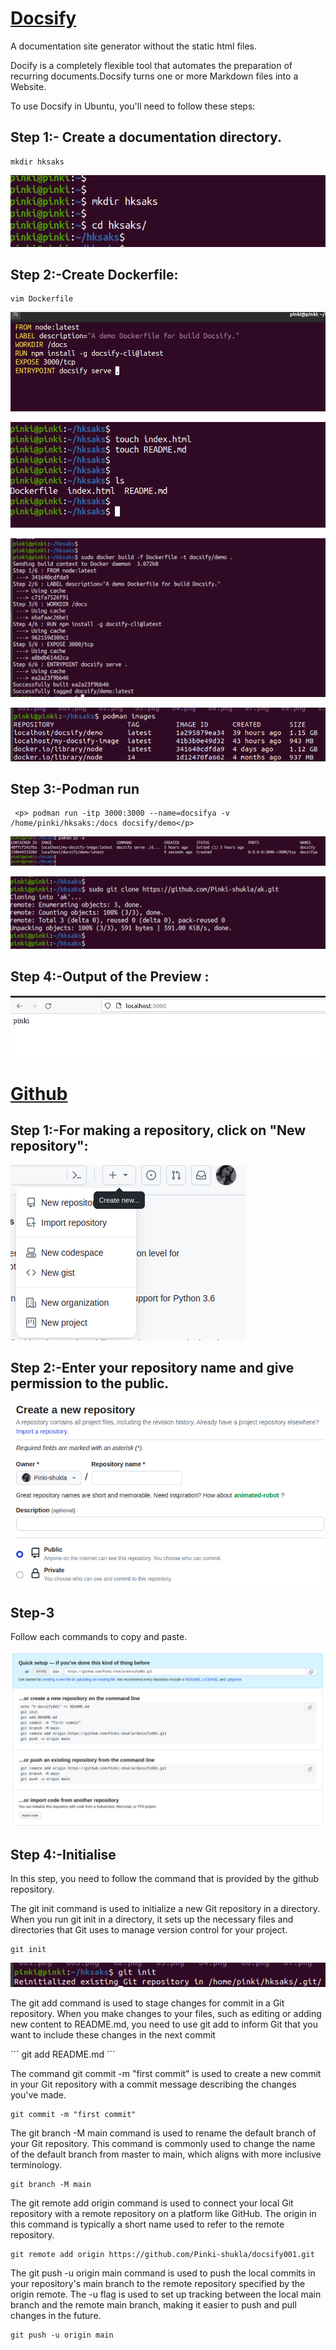 # <u>Docsify</u>

<p>A documentation site generator without the static html files.
<p>Docify is a completely flexible tool that automates the preparation of recurring documents.Docsify turns one or more Markdown files into a Website.</p>

<p>To use Docsify in Ubuntu, you'll need to follow these steps:</p>   


## Step 1:- Create a documentation directory.

```
mkdir hksaks
```

![](001.png)

## Step 2:-Create Dockerfile:
```
vim Dockerfile
```

![](02.png)



![](03.png)

![](04.png)

![](podman%20image.png)

## Step 3:-Podman run 
```
 <p> podman run -itp 3000:3000 --name=docsifya -v /home/pinki/hksaks:/docs docsify/demo</p>

```
![](06.png)



![](8.png)

## Step 4:-Output of the Preview :

![](09.png)


# <u>Github </u>

## Step 1:-For making a repository, click on "New repository":

![](repo.png)

## Step 2:-Enter your repository name and give permission to the public.

![](new%20repo.png)

## Step-3
<p>Follow each commands to copy and paste.</p>

![](github%20command.png)




## Step 4:-Initialise 

<p>In this step, you need to follow the command that is provided by the github repository.

The git init command is used to initialize a new Git repository in a directory. When you run git init in a directory, it sets up the necessary files and directories that Git uses to manage version control for your project.</p>

```
git init
```


![](git%20init.png)

<p>The git add command is used to stage changes for commit in a Git repository. When you make changes to your files, such as editing or adding new content to README.md, you need to use git add to inform Git that you want to include these changes in the next commit</p>
```
git add README.md
```
<p>The command git commit -m "first commit" is used to create a new commit in your Git repository with a commit message describing the changes you've made.</p>

```
git commit -m "first commit"

```

<P>The git branch -M main command is used to rename the default branch of your Git repository. This command is commonly used to change the name of the default branch from master to main, which aligns with more inclusive terminology.<P>

```
git branch -M main
```
<P>The git remote add origin command is used to connect your local Git repository with a remote repository on a platform like GitHub. The origin in this command is typically a short name used to refer to the remote repository.</P>

```
git remote add origin https://github.com/Pinki-shukla/docsify001.git
```
<P>The git push -u origin main command is used to push the local commits in your repository's main branch to the remote repository specified by the origin remote. The -u flag is used to set up tracking between the local main branch and the remote main branch, making it easier to push and pull changes in the future.</P>


```
git push -u origin main
```